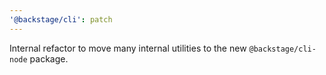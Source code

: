 ```yaml
---
'@backstage/cli': patch
---
```


Internal refactor to move many internal utilities to the new `@backstage/cli-node` package.
